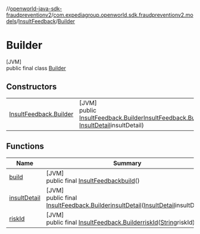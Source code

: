 //[openworld-java-sdk-fraudpreventionv2](../../../../index.md)/[com.expediagroup.openworld.sdk.fraudpreventionv2.models](../../index.md)/[InsultFeedback](../index.md)/[Builder](index.md)

# Builder

[JVM]\
public final class [Builder](index.md)

## Constructors

| | |
|---|---|
| [InsultFeedback.Builder](-insult-feedback.-builder.md) | [JVM]<br>public [InsultFeedback.Builder](index.md)[InsultFeedback.Builder](-insult-feedback.-builder.md)([String](https://docs.oracle.com/javase/8/docs/api/java/lang/String.html)riskId, [InsultDetail](../../-insult-detail/index.md)insultDetail) |

## Functions

| Name | Summary |
|---|---|
| [build](build.md) | [JVM]<br>public final [InsultFeedback](../index.md)[build](build.md)() |
| [insultDetail](insult-detail.md) | [JVM]<br>public final [InsultFeedback.Builder](index.md)[insultDetail](insult-detail.md)([InsultDetail](../../-insult-detail/index.md)insultDetail) |
| [riskId](risk-id.md) | [JVM]<br>public final [InsultFeedback.Builder](index.md)[riskId](risk-id.md)([String](https://docs.oracle.com/javase/8/docs/api/java/lang/String.html)riskId) |
